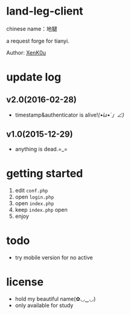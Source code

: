 # land-leg-client

chinese name：地腿

a  request forge for tianyi.

Author: [XenK0u](http://henbukexue.science)

# update log

## v2.0(2016-02-28)

- timestamp&authenticator is alive!_(•̀ω•́ 」∠)_

## v1.0(2015-12-29)

- anything is dead.=_=

# getting started
1. edit ```conf.php```
2. open ```login.php```
3. open ```index.php```
4. keep ```index.php``` open
5. enjoy

# todo

- try mobile version for no active

# license

- hold my beautiful name(✿◡‿◡)
- only available for study
